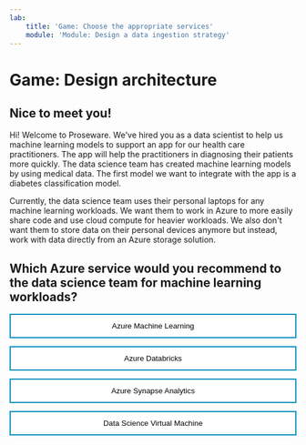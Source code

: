```yaml
---
lab:
    title: 'Game: Choose the appropriate services'
    module: 'Module: Design a data ingestion strategy'
---
```


<style>
.button  {
  border: none;
  color: black;
  width: 100%;
  padding: 12px 28px;
  background-color: white;
  border: 2px solid #008CBA;
  transition-duration: 0.4s;
}
.button:hover  {
  background-color: #008CBA;
  color: white; 
  border: 2px solid #008CBA;
}
</style>

# Game: Design architecture

## Nice to meet you!

Hi! Welcome to Proseware. We've hired you as a data scientist to help us machine learning models to support an app for our health care practitioners. The app will help the practitioners in diagnosing their patients more quickly. The data science team has created machine learning models by using medical data. The first model we want to integrate with the app is a diabetes classification model. 

Currently, the data science team uses their personal laptops for any machine learning workloads. We want them to work in Azure to more easily share code and use cloud compute for heavier workloads. We also don't want them to store data on their personal devices anymore but instead, work with data directly from an Azure storage solution.

## Which Azure service would you recommend to the data science team for machine learning workloads?

<button class="button" onclick="window.location.href='Q1/01';">Azure Machine Learning</button>

<button class="button" onclick="window.location.href='Q1/02';">Azure Databricks</button>

<button class="button" onclick="window.location.href='Q1/03';">Azure Synapse Analytics</button>

<button class="button" onclick="window.location.href='Q1/04';">Data Science Virtual Machine</button>

